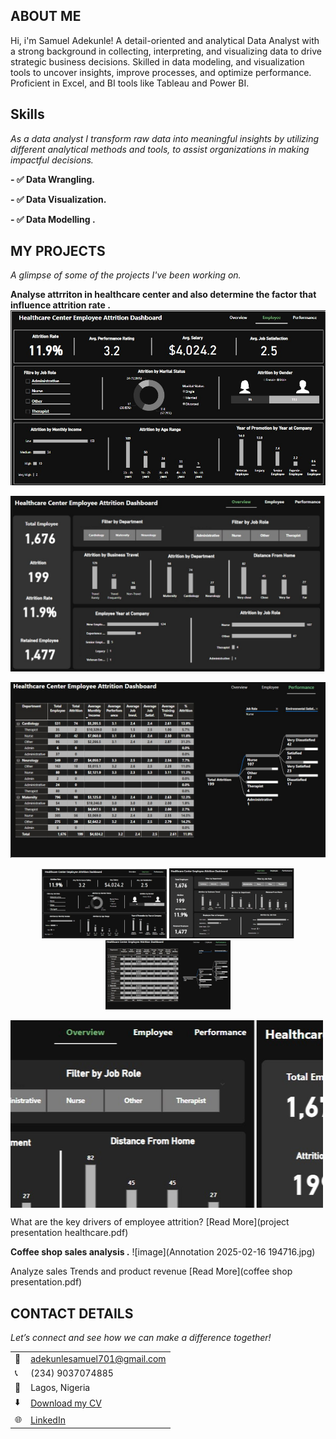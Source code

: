 <!--Section 1: Introduce your self-->
## ABOUT ME

Hi, i'm Samuel Adekunle! A detail-oriented and analytical Data Analyst with a strong background in collecting, interpreting, and visualizing data to drive strategic business decisions. Skilled in data modeling, and visualization tools to uncover insights, improve processes, and optimize performance. Proficient in Excel, and BI tools like Tableau and Power BI.


<!--Mention your top/relevant skills here - core and soft skills-->
## Skills

*As a data analyst I transform raw data into meaningful insights by utilizing different analytical methods and tools, to assist organizations in making impactful decisions.*

**- ✅ Data Wrangling.**

**- ✅ Data Visualization.** 

**- ✅ Data Modelling .**

<!--Section 2: List 3-4 key projects-->

## MY PROJECTS 

*A glimpse of some of the projects I've been working on.*

**Analyse attrriton in healthcare center and also determine the factor that influence attrition rate .**
![image]({68300354-8FAA-4885-BA27-2FEAAC6E3888}.png.jpg)

![image]({B047F575-6B16-4302-921F-9D82EED22CED}.png.jpg)

![image]({B7C1CEE6-DB4A-4ACD-A405-DB9296ED1D39}.png.jpg)


<p align="center">
  <img src="{68300354-8FAA-4885-BA27-2FEAAC6E3888}.png.jpg" width="200">
  <img src="{B047F575-6B16-4302-921F-9D82EED22CED}.png.jpg" width="200">
  <img src="{B7C1CEE6-DB4A-4ACD-A405-DB9296ED1D39}.png.jpg" width="200">
</p>


<!DOCTYPE html>
<html lang="en">
<head>
    <meta charset="UTF-8">
    <meta name="viewport" content="width=device-width, initial-scale=1.0">
    <title>Image Slider</title>
    <style>
        .slider {
            width: 500px;
            height: 300px;
            position: relative;
            overflow: hidden;
        }
        .slides {
            display: flex;
            width: 300%;
            animation: slide 6s infinite;
        }
        .slides img {
            width: 100%;
        }
        @keyframes slide {
            0% { transform: translateX(0); }
            33% { transform: translateX(-100%); }
            66% { transform: translateX(-200%); }
            100% { transform: translateX(0); }
        }
    </style>
</head>
<body>
    <div class="slider">
        <div class="slides">
            <img src="{68300354-8FAA-4885-BA27-2FEAAC6E3888}.png.jpg" alt="Slide 1">
            <img src="{B047F575-6B16-4302-921F-9D82EED22CED}.png.jpg" alt="Slide 2">
            <img src="{B047F575-6B16-4302-921F-9D82EED22CED}.png.jpg" alt="Slide 3">
        </div>
    </div>
</body>
</html>


What are the key drivers of employee attrition?
[Read More](project presentation healthcare.pdf)


**Coffee shop sales analysis .**
![image](Annotation 2025-02-16 194716.jpg)


Analyze sales Trends and product revenue
[Read More](coffee shop presentation.pdf)


## CONTACT DETAILS

*Let’s connect and see how we can make a difference together!*
<table>
  <tbody>
    <tr>
      <td>📧</td>
      <td><a href="mailto:adekunlesamuel701@gmail.com">adekunlesamuel701@gmail.com</a></td>
    </tr>
    <tr>
      <td>📞</td>
      <td>(234) 9037074885</td>
    </tr>
    <tr>
      <td>📍</td>
      <td>Lagos, Nigeria</td>
    </tr>
    <tr>
      <td>⬇️</td>
      <td><a href="https:SAMMY DATA RESUME.pdf">Download my CV</a></td>
    </tr>
    <tr>
      <td>🌐</td>
      <td><a href="https://www.linkedin.com/in/samuel">LinkedIn</a></td>
    </tr>
     </tbody>
</table>

   





